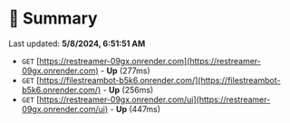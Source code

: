 # 📖 Summary
Last updated: **5/8/2024, 6:51:51 AM**

- `GET` [https://restreamer-09gx.onrender.com](https://restreamer-09gx.onrender.com) - **Up** (277ms)
- `GET` [https://filestreambot-b5k6.onrender.com/](https://filestreambot-b5k6.onrender.com/) - **Up** (256ms)
- `GET` [https://restreamer-09gx.onrender.com/ui](https://restreamer-09gx.onrender.com/ui) - **Up** (447ms)
